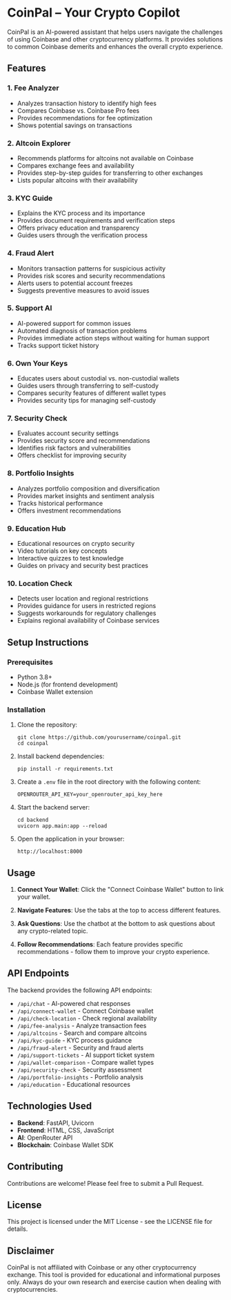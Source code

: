 # CoinPal – Your Crypto Copilot

CoinPal is an AI-powered assistant that helps users navigate the challenges of using Coinbase and other cryptocurrency platforms. It provides solutions to common Coinbase demerits and enhances the overall crypto experience.

## Features

### 1. Fee Analyzer
- Analyzes transaction history to identify high fees
- Compares Coinbase vs. Coinbase Pro fees
- Provides recommendations for fee optimization
- Shows potential savings on transactions

### 2. Altcoin Explorer
- Recommends platforms for altcoins not available on Coinbase
- Compares exchange fees and availability
- Provides step-by-step guides for transferring to other exchanges
- Lists popular altcoins with their availability

### 3. KYC Guide
- Explains the KYC process and its importance
- Provides document requirements and verification steps
- Offers privacy education and transparency
- Guides users through the verification process

### 4. Fraud Alert
- Monitors transaction patterns for suspicious activity
- Provides risk scores and security recommendations
- Alerts users to potential account freezes
- Suggests preventive measures to avoid issues

### 5. Support AI
- AI-powered support for common issues
- Automated diagnosis of transaction problems
- Provides immediate action steps without waiting for human support
- Tracks support ticket history

### 6. Own Your Keys
- Educates users about custodial vs. non-custodial wallets
- Guides users through transferring to self-custody
- Compares security features of different wallet types
- Provides security tips for managing self-custody

### 7. Security Check
- Evaluates account security settings
- Provides security score and recommendations
- Identifies risk factors and vulnerabilities
- Offers checklist for improving security

### 8. Portfolio Insights
- Analyzes portfolio composition and diversification
- Provides market insights and sentiment analysis
- Tracks historical performance
- Offers investment recommendations

### 9. Education Hub
- Educational resources on crypto security
- Video tutorials on key concepts
- Interactive quizzes to test knowledge
- Guides on privacy and security best practices

### 10. Location Check
- Detects user location and regional restrictions
- Provides guidance for users in restricted regions
- Suggests workarounds for regulatory challenges
- Explains regional availability of Coinbase services

## Setup Instructions

### Prerequisites
- Python 3.8+
- Node.js (for frontend development)
- Coinbase Wallet extension

### Installation

1. Clone the repository:
   ```
   git clone https://github.com/yourusername/coinpal.git
   cd coinpal
   ```

2. Install backend dependencies:
   ```
   pip install -r requirements.txt
   ```

3. Create a `.env` file in the root directory with the following content:
   ```
   OPENROUTER_API_KEY=your_openrouter_api_key_here
   ```

4. Start the backend server:
   ```
   cd backend
   uvicorn app.main:app --reload
   ```

5. Open the application in your browser:
   ```
   http://localhost:8000
   ```

## Usage

1. **Connect Your Wallet**: Click the "Connect Coinbase Wallet" button to link your wallet.

2. **Navigate Features**: Use the tabs at the top to access different features.

3. **Ask Questions**: Use the chatbot at the bottom to ask questions about any crypto-related topic.

4. **Follow Recommendations**: Each feature provides specific recommendations - follow them to improve your crypto experience.

## API Endpoints

The backend provides the following API endpoints:

- `/api/chat` - AI-powered chat responses
- `/api/connect-wallet` - Connect Coinbase wallet
- `/api/check-location` - Check regional availability
- `/api/fee-analysis` - Analyze transaction fees
- `/api/altcoins` - Search and compare altcoins
- `/api/kyc-guide` - KYC process guidance
- `/api/fraud-alert` - Security and fraud alerts
- `/api/support-tickets` - AI support ticket system
- `/api/wallet-comparison` - Compare wallet types
- `/api/security-check` - Security assessment
- `/api/portfolio-insights` - Portfolio analysis
- `/api/education` - Educational resources

## Technologies Used

- **Backend**: FastAPI, Uvicorn
- **Frontend**: HTML, CSS, JavaScript
- **AI**: OpenRouter API
- **Blockchain**: Coinbase Wallet SDK

## Contributing

Contributions are welcome! Please feel free to submit a Pull Request.

## License

This project is licensed under the MIT License - see the LICENSE file for details.

## Disclaimer

CoinPal is not affiliated with Coinbase or any other cryptocurrency exchange. This tool is provided for educational and informational purposes only. Always do your own research and exercise caution when dealing with cryptocurrencies. 